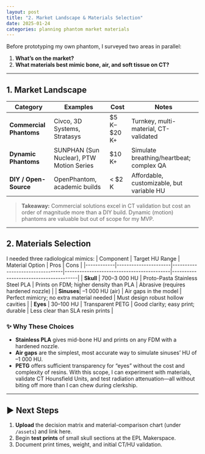 ```yaml
---
layout: post
title: "2. Market Landscape & Materials Selection"
date: 2025-01-24
categories: planning phantom market materials
---
```

Before prototyping my own phantom, I surveyed two areas in parallel:
1. **What’s on the market?**  
2. **What materials best mimic bone, air, and soft tissue on CT?**  
---
## 1. Market Landscape
| Category               | Examples                                    | Cost          | Notes                                      |
|------------------------|---------------------------------------------|---------------|--------------------------------------------|
| **Commercial Phantoms**| Civco, 3D Systems, Stratasys                | \$5 K–\$20 K+ | Turnkey, multi-material, CT-validated      |
| **Dynamic Phantoms**   | SUNPHAN (Sun Nuclear), PTW Motion Series    | \$10 K+       | Simulate breathing/heartbeat; complex QA   |
| **DIY / Open-Source**  | OpenPhantom, academic builds                | < \$2 K       | Affordable, customizable, but variable HU  |

> **Takeaway:** Commercial solutions excel in CT validation but cost an order of magnitude more than a DIY build. Dynamic (motion) phantoms are valuable but out of scope for my MVP.
---
## 2. Materials Selection
I needed three radiological mimics:
| Component  | Target HU Range      | Material Option                 | Pros                                      | Cons                                  |
|------------|----------------------|---------------------------------|-------------------------------------------|---------------------------------------|
| **Skull**  | 700–3 000 HU         | Proto-Pasta Stainless Steel PLA | Prints on FDM; higher density than PLA    | Abrasive (requires hardened nozzle)   |
| **Sinuses**| –1 000 HU (air)      | Air gaps in the model           | Perfect mimicry; no extra material needed | Must design robust hollow cavities    |
| **Eyes**   | 30–100 HU            | Transparent PETG                | Good clarity; easy print; durable         | Less clear than SLA resin prints      |

### ✨ Why These Choices
- **Stainless PLA** gives mid-bone HU and prints on any FDM with a hardened nozzle.  
- **Air gaps** are the simplest, most accurate way to simulate sinuses’ HU of –1 000 HU.  
- **PETG** offers sufficient transparency for “eyes” without the cost and complexity of resins.
With this scope, I can experiment with materials, validate CT Hounsfield Units, and test radiation attenuation—all without biting off more than I can chew during clerkship.
---
## ▶️ Next Steps
1. **Upload** the decision matrix and material-comparison chart (under `/assets`) and link here.  
2. Begin **test prints** of small skull sections at the EPL Makerspace.  
3. Document print times, weight, and initial CT/HU validation.
